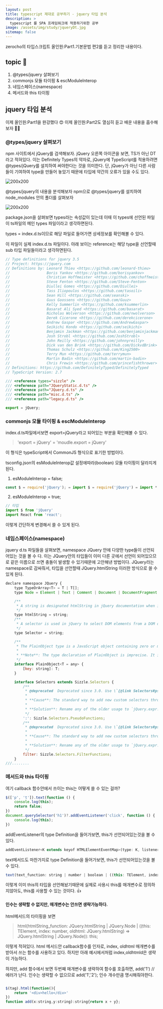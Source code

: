 ```yaml
---
layout: post
title: typescript 제대로 공부하기 - jquery 타입 분석
description: >
  typescript 를 SPA 프레임워크에 적용하기위한 공부
image: /assets/img/study/jqueryDt.jpg
sitemap: false
---
```



zerocho의 타입스크립트 올인원:Part1.기본문법 편2를 듣고 정리한 내용이다.


## topic 🚀

1. @types/jquery 살펴보기
2. commonjs 모듈 타이핑 & escModuleInterop
3. 네임스페이스(namespace)
4. 메서드와 this 타이핑


## jquery 타입 분석 

이제 올인원:Part1을 완강했다 😍
이제 올인원:Part2도 열심히 듣고 배운 내용을 흡수해보자 👩‍🎤

### @types/jquery 살펴보기

npm 사이트에서 jQuery를 검색해보자. 
jQuery 오른쪽 아이콘을 보면, TS가 아닌 DT라고 적혀있다. 
이는 Definitely Types의 약자로, jQuery에 TypeScript를 적용하려면 @types/jQuery를 설치하여 써야한다는 것을 의미한다. 
단, jQuery가 아닌 다른 사람들이 기여하여 type을 만들어 놓았기 때문에 타입에 약간의 오류가 있을 수도 있다.

![200x200](/assets/img/study/jqueryDt.jpg "jQuery는 DT이다.")


@types/jquery의 내용을 분석해보자 
npm으로 @types/jquery를 설치하여 node_modules 안의 폴더를 살펴보자 

![200x200](/assets/img/study/nodemodule.jpg "node_modules안의 @types/jquery 분석")

package.json을 살펴보면 types라는 속성값이 있는데 이때 이 types에 선언된 파일이 ts파일의 메인 types 파일이라고 생각하면된다.

types = index.d.ts이므로 
해당 파일로 들어가면 상세정보를 확인해볼 수 있다.

이 파일이 실제 index.d.ts 파일이다.
아래 보이는 reference는 해당 type을 선언할때 sub 타입 파일들이라고 생각하면된다.


```js
// Type definitions for jquery 3.5
// Project: https://jquery.com
// Definitions by: Leonard Thieu <https://github.com/leonard-thieu>
//                 Boris Yankov <https://github.com/borisyankov>
//                 Christian Hoffmeister <https://github.com/choffmeister>
//                 Steve Fenton <https://github.com/Steve-Fenton>
//                 Diullei Gomes <https://github.com/Diullei>
//                 Tass Iliopoulos <https://github.com/tasoili>
//                 Sean Hill <https://github.com/seanski>
//                 Guus Goossens <https://github.com/Guuz>
//                 Kelly Summerlin <https://github.com/ksummerlin>
//                 Basarat Ali Syed <https://github.com/basarat>
//                 Nicholas Wolverson <https://github.com/nwolverson>
//                 Derek Cicerone <https://github.com/derekcicerone>
//                 Andrew Gaspar <https://github.com/AndrewGaspar>
//                 Seikichi Kondo <https://github.com/seikichi>
//                 Benjamin Jackman <https://github.com/benjaminjackman>
//                 Josh Strobl <https://github.com/JoshStrobl>
//                 John Reilly <https://github.com/johnnyreilly>
//                 Dick van den Brink <https://github.com/DickvdBrink>
//                 Thomas Schulz <https://github.com/King2500>
//                 Terry Mun <https://github.com/terrymun>
//                 Martin Badin <https://github.com/martin-badin>
//                 Chris Frewin <https://github.com/princefishthrower>
// Definitions: https://github.com/DefinitelyTyped/DefinitelyTyped
// TypeScript Version: 2.7

/// <reference types="sizzle" />
/// <reference path="JQueryStatic.d.ts" />
/// <reference path="JQuery.d.ts" />
/// <reference path="misc.d.ts" />
/// <reference path="legacy.d.ts" />

export = jQuery;


```



### commonjs 모듈 타이핑 & escModuleInterop

index.d.ts파일에서보면 export=jQuery라고 되어있는 부분을 확인해볼 수 있다. 

>'export = jQuery' = 'moudle.export = jQuery'

이 형식은 typeScript에서 CommonJS 형식으로 표기한 방법이다. 


tsconfig.json의 esModuleInterop값 설정에따라(boolean) 모듈 타이핑이 달라지게 된다.

1. esModuleInterop = false;

```js
const $ = require('jQuery'); = import $ = require('jQuery') = import * as $ from 'jQuery'

```

2. esModuleInterop = true;

```js
// 타입
import $ from 'jQuery'
import React from 'react';

```

이렇게 간단하게 변경해서 쓸 수 있게 된다.


### 네임스페이스(namespace)

jquery d.ts 파일들을 살펴보면, namespace JQuery 안에 다양한 type들이 선언되어있는 것을 볼 수 다. 
이는 JQuery안의 타입들이 이미 다른 곳에서 선언이 되어있으므로 같은 이름으로 쓰면 충돌이 발생할 수 있기때문에 고안해낸 방법이다.
JQuery라는 namespace로 감싸줘서, 타입을 선언할때 JQuery.htmlString 이러한 방식으로 쓸 수 있게 된다.

```js
declare namespace JQuery {
    type TypeOrArray<T> = T | T[];
    type Node = Element | Text | Comment | Document | DocumentFragment;

    /**
     * A string is designated htmlString in jQuery documentation when it is used to represent one or more DOM elements, typically to be created and inserted in the document. When passed as an argument of the jQuery() function, the string is identified as HTML if it starts with <tag ... >) and is parsed as such until the final > character. Prior to jQuery 1.9, a string was considered to be HTML if it contained <tag ... > anywhere within the string.
     */
    type htmlString = string;
    /**
     * A selector is used in jQuery to select DOM elements from a DOM document. That document is, in most cases, the DOM document present in all browsers, but can also be an XML document received via Ajax.
     */
    type Selector = string;

    /**
     * The PlainObject type is a JavaScript object containing zero or more key-value pairs. The plain object is, in other words, an Object object. It is designated "plain" in jQuery documentation to distinguish it from other kinds of JavaScript objects: for example, null, user-defined arrays, and host objects such as document, all of which have a typeof value of "object."
     *
     * **Note**: The type declaration of PlainObject is imprecise. It includes host objects and user-defined arrays which do not match jQuery's definition.
     */
    interface PlainObject<T = any> {
        [key: string]: T;
    }

    interface Selectors extends Sizzle.Selectors {
        /**
         * @deprecated ​ Deprecated since 3.0. Use \`{@link Selectors#pseudos }\`.
         *
         * **Cause**: The standard way to add new custom selectors through jQuery is `jQuery.expr.pseudos`. These two other aliases are deprecated, although they still work as of jQuery 3.0.
         *
         * **Solution**: Rename any of the older usage to `jQuery.expr.pseudos`. The functionality is identical.
         */
        ':': Sizzle.Selectors.PseudoFunctions;
        /**
         * @deprecated ​ Deprecated since 3.0. Use \`{@link Selectors#pseudos }\`.
         *
         * **Cause**: The standard way to add new custom selectors through jQuery is `jQuery.expr.pseudos`. These two other aliases are deprecated, although they still work as of jQuery 3.0.
         *
         * **Solution**: Rename any of the older usage to `jQuery.expr.pseudos`. The functionality is identical.
         */
        filter: Sizzle.Selectors.FilterFunctions;
    }
///........

```


### 메서드와 this 타이핑

여기 callback 함수안에서 쓰이는 this는 어떻게 쓸 수 있는 걸까? 

```js
$(['p', 't']).text(function () {
    console.log(this);
    return false;
})
document.querySelector('h1')?.addEventListener('click', function () {
    console.log(this); 
})


```

addEventListener의 type Definition을 들어가보면, this가 선언되어있는것을 볼 수 있다. 

```js
addEventListener<K extends keyof HTMLElementEventMap>(type: K, listener: (this: HTMLHeadingElement, ev: HTMLElementEventMap[K]) => any, options?: boolean | AddEventListenerOptions): void;
```

text메서드도 마찬가지로 type Definition을 들어가보면, this가 선언되어있는것을 볼 수 있다. 

```js
text(text_function: string | number | boolean | ((this: TElement, index: number, text: string) => string | number | boolean)): this;
```

이렇게 이미 this의 타입을 선언해놨기때문에 실제로 사용시 this를 매개변수로 정의하지않아도, this를 사용할 수 있는 것이다. 👍


#### 인수는 생략할 수 없지만, 매개변수는 안쓰면 생략가능하다.

html메서드의 타이핑을 보면 
>html(htmlString_function: JQuery.htmlString |
                              JQuery.Node |
                              ((this: TElement, index: number, oldhtml: JQuery.htmlString) => JQuery.htmlString | JQuery.Node)): this;

이렇게 적혀있다. html 메서드안 callback함수를 인자로, index, oldhtml 매개변수를 받아서 쓰는 함수를 사용하고 있다.
하지만 아래 예시에서처럼
index,oldhtmld은 생략이 가능하다.


하지만, add 함수에서 보면 두번째 매개변수를 생략하여 함수를 호출하면, add('1') // 에러가 난다.
인수는 생략할 수 없으므로 add('1','2'); 인수 개수만큼 명시해줘야한다.


```js

$(tag).html(function(){
    return '<div>hello</div>'
})
function add(x:string,y:string):string{return x + y};

```